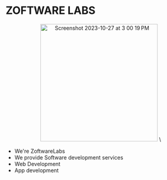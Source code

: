 # ZOFTWARE LABS
<div align="center">
  <img  width="311" alt="Screenshot 2023-10-27 at 3 00 19 PM" src="https://github.com/ZoftwareLabs/ZoftwareLabs/assets/149157501/6f6e35bc-a840-4975-8265-07c36d4439c5"> \  
</div>


+ We're ZoftwareLabs
+ We provide Software development services
+ Web Development 
+ App development
<!---
ZoftwareLabs/ZoftwareLabs is a ✨ special ✨ repository because its `README.md` (this file) appears on your GitHub profile.
You can click the Preview link to take a look at your changes.
--->
